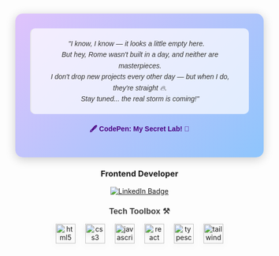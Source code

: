 <div align="center" style="background: linear-gradient(135deg, #e0c3fc 0%, #8ec5fc 100%); padding: 30px; border-radius: 15px; box-shadow: 0 4px 20px rgba(0, 0, 0, 0.2); max-width: 700px; margin: auto;">

  <blockquote style="font-style: italic; color: #333; max-width: 600px; margin: auto; line-height: 1.6; font-family: 'Century Gothic', sans-serif; background: rgba(255, 255, 255, 0.7); padding: 20px; border-radius: 10px;">
    "I know, I know — it looks a little empty here. 😬<br>
    But hey, Rome wasn't built in a day, and neither are masterpieces.<br>
    I don't drop new projects every other day — but when I do, they're straight 🔥.<br>
    Stay tuned... the real storm is coming!"
  </blockquote>

  <p style="margin-top: 20px;">
    <a href="https://codepen.io/MilanJS" target="_blank" style="text-decoration: none; font-family: 'Century Gothic', sans-serif; font-weight: bold; color: #4b0082;">
      🖋️ CodePen: My Secret Lab! 🔬
    </a>
  </p>

</div>


<h3 align="center">Frontend Developer</h3>

<div align="center">
  <a href="https://www.linkedin.com/in/milansherpa/" target="_blank">
    <img src="https://img.shields.io/badge/LinkedIn-Connect-0077B5?style=for-the-badge&logo=linkedin&logoColor=white" alt="LinkedIn Badge" />
  </a>
</div>

<h3 align="center" style="font-family: 'Arial', sans-serif; font-weight: bold; color: #3d3d3d;">Tech Toolbox ⚒️</h3>

<div align="center" style="display: flex; justify-content: center; flex-wrap: wrap; gap: 20px;">
  <a href="https://www.w3.org/html/" target="_blank" rel="noreferrer">
    <img src="https://cdn.jsdelivr.net/gh/devicons/devicon/icons/html5/html5-original.svg" alt="html5" width="40" height="40" style="filter: drop-shadow(0 4px 6px rgba(0, 0, 0, 0.1));"/>
  </a>
  <a href="https://www.w3schools.com/css/" target="_blank" rel="noreferrer">
    <img src="https://cdn.jsdelivr.net/gh/devicons/devicon/icons/css3/css3-original.svg" alt="css3" width="40" height="40" style="filter: drop-shadow(0 4px 6px rgba(0, 0, 0, 0.1));"/>
  </a>
  <a href="https://developer.mozilla.org/en-US/docs/Web/JavaScript" target="_blank" rel="noreferrer">
    <img src="https://cdn.jsdelivr.net/gh/devicons/devicon/icons/javascript/javascript-original.svg" alt="javascript" width="40" height="40" style="filter: drop-shadow(0 4px 6px rgba(0, 0, 0, 0.1));"/>
  </a>
  <a href="https://reactjs.org/" target="_blank" rel="noreferrer">
    <img src="https://cdn.jsdelivr.net/gh/devicons/devicon/icons/react/react-original.svg" alt="react" width="40" height="40" style="filter: drop-shadow(0 4px 6px rgba(0, 0, 0, 0.1));"/>
  </a>
  <a href="https://www.typescriptlang.org/" target="_blank" rel="noreferrer">
    <img src="https://cdn.jsdelivr.net/gh/devicons/devicon/icons/typescript/typescript-original.svg" alt="typescript" width="40" height="40" style="filter: drop-shadow(0 4px 6px rgba(0, 0, 0, 0.1));"/>
  </a>
  <a href="https://tailwindcss.com/" target="_blank" rel="noreferrer">
    <img src="https://cdn.jsdelivr.net/gh/devicons/devicon/icons/tailwindcss/tailwindcss-original.svg" alt="tailwind" width="40" height="40" style="filter: drop-shadow(0 4px 6px rgba(0, 0, 0, 0.1));"/>
  </a>
</div>
